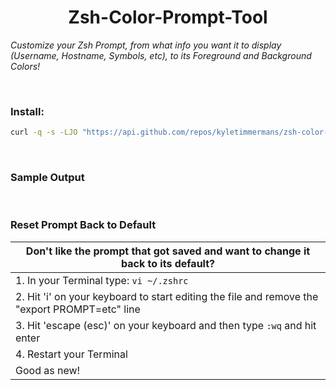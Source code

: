 # <div align="center">Zsh-Color-Prompt-Tool</div>

_Customize your Zsh Prompt, from what info you want it to display (Username, Hostname, Symbols, etc), to its Foreground and Background Colors!_

</br>

### Install:
```bash
curl -q -s -LJO "https://api.github.com/repos/kyletimmermans/zsh-color-prompt-tool/releases/latest/zsh-color-prompt-tool.zsh" && chmod +x zsh-color-prompt-tool.zsh && ./zsh-color-prompt-tool.zsh
```

</br>

### Sample Output

</br>

### Reset Prompt Back to Default
| Don't like the prompt that got saved and want to change it back to its default? |
|---------------------------------------------------------------------------------|
|1. In your Terminal type: ```vi ~/.zshrc```|
|2. Hit 'i' on your keyboard to start editing the file and remove the "export PROMPT=etc" line|
|3. Hit 'escape (esc)' on your keyboard and then type ```:wq``` and hit enter|
|4. Restart your Terminal|
|Good as new!|
